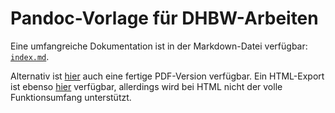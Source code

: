 # Pandoc-Vorlage für DHBW-Arbeiten

Eine umfangreiche Dokumentation ist in der Markdown-Datei verfügbar: [`index.md`](index.md).

Alternativ ist [hier](https://siphalor.github.io/dhbw-pandoc-paper-template/index.pdf) auch eine fertige PDF-Version verfügbar.
Ein HTML-Export ist ebenso [hier](https://siphalor.github.io/dhbw-pandoc-paper-template/index.html) verfügbar, allerdings wird bei HTML nicht der volle Funktionsumfang unterstützt.
